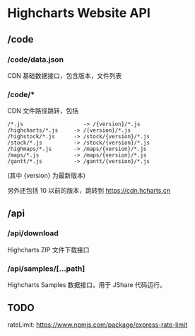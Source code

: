 # Highcharts Website API

## /code

### /code/data.json

CDN 基础数据接口，包含版本，文件列表

### /code/*

CDN 文件路径跳转，包括

	/*.js 					-> /{version}/*.js
	/highcharts/*.js     -> /{version}/*.js
	/highstock/*.js      -> /stock/{version}/*.js
	/stock/*.js          -> /stock/{version}/*.js
	/highmaps/*.js       -> /maps/{version}/*.js
	/maps/*.js           -> /maps/{version}/*.js
	/gantt/*.js          -> /gantt/{version}/*.js

(其中 {version} 为最新版本)

另外还包括 10 以前的版本，跳转到 https://cdn.hcharts.cn

## /api


### /api/download

Highcharts ZIP 文件下载接口

### /api/samples/[...path]

Highcharts Samples 数据接口，用于 JShare 代码运行。


## TODO

rateLimit: https://www.npmjs.com/package/express-rate-limit